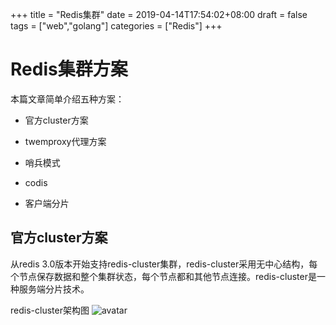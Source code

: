 +++
title = "Redis集群"
date = 2019-04-14T17:54:02+08:00
draft = false
tags = ["web","golang"]
categories = ["Redis"]
+++

# Redis集群方案
本篇文章简单介绍五种方案：

* 官方cluster方案

* twemproxy代理方案

* 哨兵模式

* codis

* 客户端分片

## 官方cluster方案

从redis 3.0版本开始支持redis-cluster集群，redis-cluster采用无中心结构，每个节点保存数据和整个集群状态，每个节点都和其他节点连接。redis-cluster是一种服务端分片技术。

redis-cluster架构图
![avatar](http://ppy43bfrr.bkt.clouddn.com/79e1497f92982c6e78d60dec6269e13f.jpeg)
